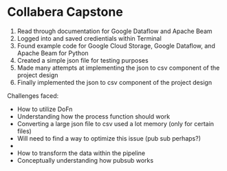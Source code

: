 # Collabera Capstone

1. Read through documentation for Google Dataflow and Apache Beam
2. Logged into and saved credientials within Terminal
3. Found example code for Google Cloud Storage, Google Dataflow, and Apache Beam for Python
4. Created a simple json file for testing purposes
5. Made many attempts at implementing the json to csv component of the project design
6. Finally implemented the json to csv component of the project design


Challenges faced:
- How to utilize DoFn 
- Understanding how the process function should work
- Converting a large json file to csv used a lot memory (only for certain files)
-   Will need to find a way to optimize this issue (pub sub perhaps?)
- 
- How to transform the data within the pipeline
- Conceptually understanding how pubsub works
